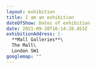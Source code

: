 ```yaml
---
layout: exhibition
title: I am an exhibition
dateOfShow: Dates of exhibition
date: 2021-09-30T16:14:28.453Z
exhibitionAddress: |-
  **Mall Galleries**\
  The Mall\
  London SW1
googlemap: ""
---
```

